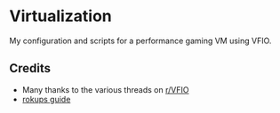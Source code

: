 # Virtualization

My configuration and scripts for a performance gaming VM using VFIO.

## Credits

- Many thanks to the various threads on [r/VFIO](https://www.reddit.com/r/VFIO/)
- [rokups guide](https://github.com/rokups/rokups.github.io/blob/master/pages/gaming-vm-performance.md)
